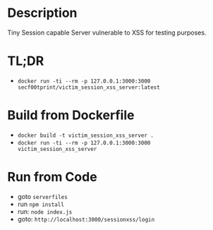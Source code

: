 # Description

Tiny Session capable Server vulnerable to XSS for testing purposes.

# TL;DR

- `docker run -ti --rm -p 127.0.0.1:3000:3000 secf00tprint/victim_session_xss_server:latest`

# Build from Dockerfile

- `docker build -t victim_session_xss_server .`
- `docker run -ti --rm -p 127.0.0.1:3000:3000 victim_session_xss_server`

# Run from Code

- goto `serverfiles`
- run `npm install`
- run: `node index.js`
- goto: `http://localhost:3000/sessionxss/login`
